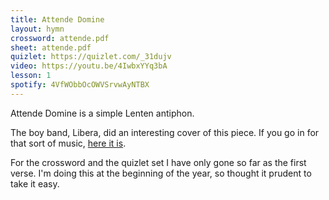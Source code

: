 ```yaml
---
title: Attende Domine
layout: hymn
crossword: attende.pdf
sheet: attende.pdf
quizlet: https://quizlet.com/_31dujv
video: https://youtu.be/4IwbxYYq3bA
lesson: 1
spotify: 4VfWObbOcOWVSrvwAyNTBX
---
```


Attende Domine is a simple Lenten antiphon.

The boy band, Libera, did an interesting cover of this piece.  If you go in for that sort of music, [here it is](https://youtu.be/JPpkHPbjhgc).

For the crossword and the quizlet set I have only gone so far as the first verse.  I'm doing this at the beginning of the year, so thought it prudent to take it easy.


